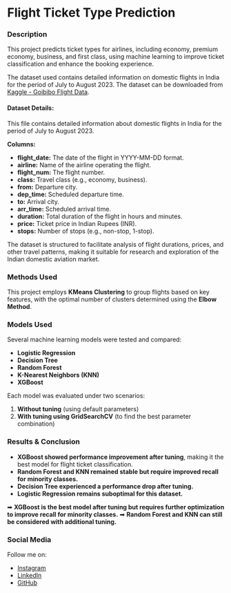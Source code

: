 # Flight Ticket Type Prediction

### Description
This project predicts ticket types for airlines, including economy, premium economy, business, and first class, using machine learning to improve ticket classification and enhance the booking experience.

The dataset used contains detailed information on domestic flights in India for the period of July to August 2023. The dataset can be downloaded from [Kaggle - Goibibo Flight Data](https://www.kaggle.com/datasets/iamavyukt/goibibo-flight-data).

#### Dataset Details:
This file contains detailed information about domestic flights in India for the period of July to August 2023.

**Columns:**
- **flight_date:** The date of the flight in YYYY-MM-DD format.
- **airline:** Name of the airline operating the flight.
- **flight_num:** The flight number.
- **class:** Travel class (e.g., economy, business).
- **from:** Departure city.
- **dep_time:** Scheduled departure time.
- **to:** Arrival city.
- **arr_time:** Scheduled arrival time.
- **duration:** Total duration of the flight in hours and minutes.
- **price:** Ticket price in Indian Rupees (INR).
- **stops:** Number of stops (e.g., non-stop, 1-stop).

The dataset is structured to facilitate analysis of flight durations, prices, and other travel patterns, making it suitable for research and exploration of the Indian domestic aviation market.

### Methods Used
This project employs **KMeans Clustering** to group flights based on key features, with the optimal number of clusters determined using the **Elbow Method**.

### Models Used
Several machine learning models were tested and compared:
- **Logistic Regression**
- **Decision Tree**
- **Random Forest**
- **K-Nearest Neighbors (KNN)**
- **XGBoost**

Each model was evaluated under two scenarios:
1. **Without tuning** (using default parameters)
2. **With tuning using GridSearchCV** (to find the best parameter combination)

### Results & Conclusion
- **XGBoost showed performance improvement after tuning**, making it the best model for flight ticket classification.
- **Random Forest and KNN remained stable but require improved recall for minority classes.**
- **Decision Tree experienced a performance drop after tuning.**
- **Logistic Regression remains suboptimal for this dataset.**

➡ **XGBoost is the best model after tuning but requires further optimization to improve recall for minority classes.**
➡ **Random Forest and KNN can still be considered with additional tuning.**

### Social Media
Follow me on:
- [Instagram](https://www.instagram.com/nafishusen24/)
- [LinkedIn](https://www.linkedin.com/in/nafishusen24/)
- [GitHub](https://github.com/nafishr24/)

